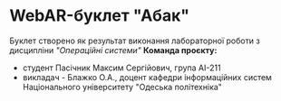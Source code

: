 <h1>WebAR-буклет "Абак"</h1>
Буклет створено як результат виконання лабораторної роботи з дисципліни <em>"Операційні системи"</em> 
<strong>Команда проєкту:</strong>
<ul>
  <li>студент Пасічник Максим Сергійович, група АІ-211</li>
  <li>викладач - Блажко О.А., доцент кафедри інформаційних систем Національного університету "Одеська політехніка"</li>
</ul>


